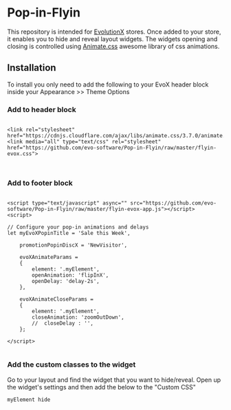 # Pop-in-Flyin

This repository is intended for [EvolutionX](https://evolutionx.io) stores. Once added to your store, it enables you to hide and reveal layout widgets. The widgets opening and closing is controlled using [Animate.css](https://daneden.github.io/animate.css/) awesome library of css animations. 

## Installation 

To install you only need to add the following to your EvoX header block inside your Appearance >> Theme Options

### Add to header block
``` 

<link rel="stylesheet" href="https://cdnjs.cloudflare.com/ajax/libs/animate.css/3.7.0/animate.min.css">
<link media="all" type="text/css" rel="stylesheet" href="https://github.com/evo-software/Pop-in-Flyin/raw/master/flyin-evox.css">



```


### Add to footer block

```

<script type="text/javascript" async="" src="https://github.com/evo-software/Pop-in-Flyin/raw/master/flyin-evox-app.js"></script> 
<script>

// Configure your pop-in animations and delays 
let myEvoXPopinTitle = 'Sale this Week',

	promotionPopinDiscX = 'NewVisitor',

	evoXAnimateParams =
	{
		element: '.myElement',
		openAnimation: 'flipInX',
		openDelay: 'delay-2s',
	},

	evoXAnimateCloseParams =
	{
		element: '.myElement',
		closeAnimation: 'zoomOutDown',
		//	closeDelay : '', 
	};

</script>


```


### Add the custom classes to the widget
Go to your layout and find the widget that you want to hide/reveal. Open up the widget's settings and then add the below to the "Custom CSS"
```
myElement hide

```
